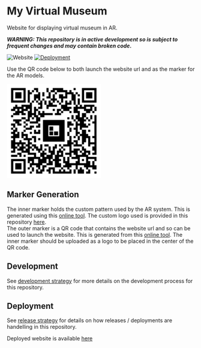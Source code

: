 # My Virtual Museum
Website for displaying virtual museum in AR.

***WARNING: This repository is in active development so is subject to frequent changes and may contain broken code.***

![Website](https://img.shields.io/website?url=https%3A%2F%2Fwww.myvirtualmuseum.org)
[![Deployment](https://github.com/benknight135/my-virtual-museum/actions/workflows/deploy.yml/badge.svg)](https://github.com/benknight135/my-virtual-museum/actions/workflows/deploy.yml)

Use the QR code below to both launch the website url and as the marker for the AR models.

<img src="data/images/christmas-snow-globe-qr.png" alt="drawing" width="250"/>

## Marker Generation
The inner marker holds the custom pattern used by the AR system. This is generated using this [online tool](https://jeromeetienne.github.io/AR.js/three.js/examples/marker-training/examples/generator.html). The custom logo used is provided in this repository [here](images/marker_whale.png).  
The outer marker is a QR code that contains the website url and so can be used to launch the website. This is generated from this [online tool](https://www.qrcode-monkey.com). The inner marker should be uploaded as a logo to be placed in the center of the QR code.

## Development
See [development strategy](.github/DEVELOPMENT_STRATEGY.md) for more details on the development process for this repository. 

## Deployment
See [release strategy](.github/RELEASE_STRATEGY.md) for details on how releases / deployments are handelling in this repository.

Deployed website is available [here](https://www.myvirtualmuseum.org)
